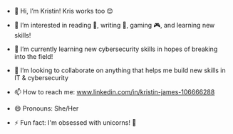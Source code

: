 - 👋 Hi, I’m Kristin! Kris works too 😊
- 👀 I’m interested in reading 📖, writing 📝, gaming 🎮, and learning new skills!
- 🌱 I’m currently learning new cybersecurity skills in hopes of breaking into the field!
- 💞️ I’m looking to collaborate on anything that helps me build new skills in IT & cybersecurity
- 📫 How to reach me: www.linkedin.com/in/kristin-james-106666288

- 😄 Pronouns: She/Her
- ⚡ Fun fact: I'm obsessed with unicorns! 🦄

<!---
KJ1017/KJ1017 is a ✨ special ✨ repository because its `README.md` (this file) appears on your GitHub profile.
You can click the Preview link to take a look at your changes.
--->
